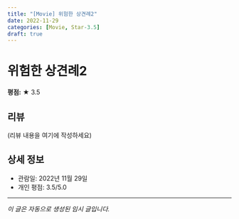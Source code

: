 ```yaml
---
title: "[Movie] 위험한 상견례2"
date: 2022-11-29
categories: [Movie, Star-3.5]
draft: true
---
```


# 위험한 상견례2

**평점:** ★ 3.5

## 리뷰

(리뷰 내용을 여기에 작성하세요)

## 상세 정보

- 관람일: 2022년 11월 29일
- 개인 평점: 3.5/5.0

---

*이 글은 자동으로 생성된 임시 글입니다.*
